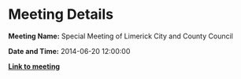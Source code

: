 # Meeting Details

**Meeting Name:** Special Meeting of Limerick City and County Council

**Date and Time:** 2014-06-20 12:00:00

**<a href="https://www.limerick.ie/council/whats-on/special-meeting-limerick-city-and-county-council-4" target="_blank">Link to meeting</a>**

